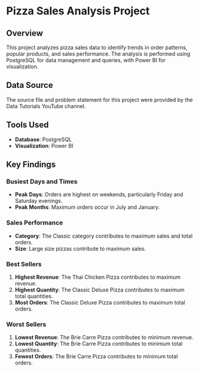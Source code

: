 # Pizza Sales Analysis Project

## Overview
This project analyzes pizza sales data to identify trends in order patterns, popular products, and sales performance. The analysis is performed using PostgreSQL for data management and queries, with Power BI for visualization.

## Data Source
The source file and problem statement for this project were provided by the Data Tutorials YouTube channel.

## Tools Used
- **Database**: PostgreSQL
- **Visualization**: Power BI

## Key Findings

### Busiest Days and Times
- **Peak Days**: Orders are highest on weekends, particularly Friday and Saturday evenings.
- **Peak Months**: Maximum orders occur in July and January.

### Sales Performance
- **Category**: The Classic category contributes to maximum sales and total orders.
- **Size**: Large size pizzas contribute to maximum sales.

### Best Sellers
1. **Highest Revenue**: The Thai Chicken Pizza contributes to maximum revenue.
2. **Highest Quantity**: The Classic Deluxe Pizza contributes to maximum total quantities.
3. **Most Orders**: The Classic Deluxe Pizza contributes to maximum total orders.

### Worst Sellers
1. **Lowest Revenue**: The Brie Carre Pizza contributes to minimum revenue.
2. **Lowest Quantity**: The Brie Carre Pizza contributes to minimum total quantities.
3. **Fewest Orders**: The Brie Carre Pizza contributes to minimum total orders.

